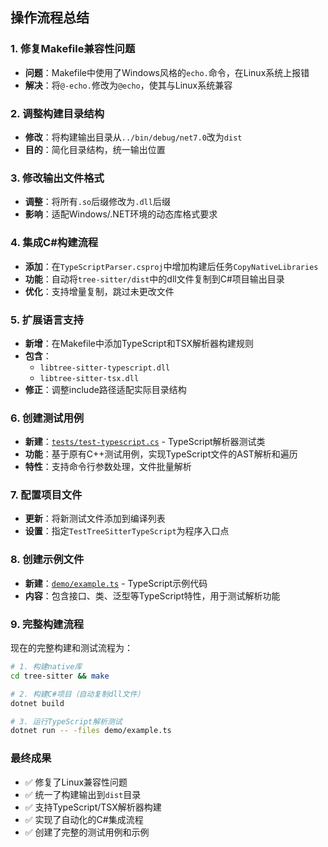 
## 操作流程总结

### 1. 修复Makefile兼容性问题
- **问题**：Makefile中使用了Windows风格的`echo.`命令，在Linux系统上报错
- **解决**：将`@-echo.`修改为`@echo`，使其与Linux系统兼容

### 2. 调整构建目录结构
- **修改**：将构建输出目录从`../bin/debug/net7.0`改为`dist`
- **目的**：简化目录结构，统一输出位置

### 3. 修改输出文件格式
- **调整**：将所有`.so`后缀修改为`.dll`后缀
- **影响**：适配Windows/.NET环境的动态库格式要求

### 4. 集成C#构建流程
- **添加**：在`TypeScriptParser.csproj`中增加构建后任务`CopyNativeLibraries`
- **功能**：自动将`tree-sitter/dist`中的dll文件复制到C#项目输出目录
- **优化**：支持增量复制，跳过未更改文件

### 5. 扩展语言支持
- **新增**：在Makefile中添加TypeScript和TSX解析器构建规则
- **包含**：
  - `libtree-sitter-typescript.dll`
  - `libtree-sitter-tsx.dll`
- **修正**：调整include路径适配实际目录结构

### 6. 创建测试用例
- **新建**：[`tests/test-typescript.cs`](tests/test-typescript.cs) - TypeScript解析器测试类
- **功能**：基于原有C++测试用例，实现TypeScript文件的AST解析和遍历
- **特性**：支持命令行参数处理，文件批量解析

### 7. 配置项目文件
- **更新**：将新测试文件添加到编译列表
- **设置**：指定`TestTreeSitterTypeScript`为程序入口点

### 8. 创建示例文件
- **新建**：[`demo/example.ts`](demo/example.ts) - TypeScript示例代码
- **内容**：包含接口、类、泛型等TypeScript特性，用于测试解析功能

### 9. 完整构建流程
现在的完整构建和测试流程为：
```bash
# 1. 构建native库
cd tree-sitter && make

# 2. 构建C#项目（自动复制dll文件）
dotnet build

# 3. 运行TypeScript解析测试
dotnet run -- -files demo/example.ts
```

### 最终成果
- ✅ 修复了Linux兼容性问题
- ✅ 统一了构建输出到`dist`目录
- ✅ 支持TypeScript/TSX解析器构建
- ✅ 实现了自动化的C#集成流程
- ✅ 创建了完整的测试用例和示例